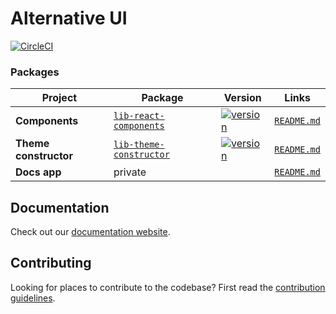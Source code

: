 # Alternative UI
[![CircleCI](https://circleci.com/gh/PeculiarVentures/react-components.svg?style=svg&circle-token=e09e288d212560eb0fc4a250a0d9c05394df2c3b)](https://circleci.com/gh/PeculiarVentures/react-components)

### Packages

| Project | Package | Version | Links |
| ------- | ------- | ------- |:-----:|
| **Components** | [`lib-react-components`](https://www.npmjs.com/package/lib-react-components) | [![version](https://img.shields.io/npm/v/lib-react-components/latest.svg)](https://www.npmjs.com/package/lib-react-components) | [`README.md`](packages/components/README.md)
| **Theme constructor** | [`lib-theme-constructor`](https://www.npmjs.com/package/lib-theme-contructor) | [![version](https://img.shields.io/npm/v/lib-theme-contructor/latest.svg)](https://www.npmjs.com/package/lib-theme-contructor) | [`README.md`](packages/theme-constructor/README.md)
| **Docs app** | private | | [`README.md`](packages/docs-app/README.md)

## Documentation

Check out our [documentation website](https://peculiarventures.github.io/react-components/).

## Contributing

Looking for places to contribute to the codebase?
First read the [contribution guidelines](CONTRIBUTING.md).
